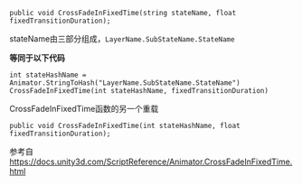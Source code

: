 ```
public void CrossFadeInFixedTime(string stateName, float fixedTransitionDuration);
```
stateName由三部分组成，`LayerName.SubStateName.StateName`

**等同于以下代码**

```
int stateHashName = Animator.StringToHash("LayerName.SubStateName.StateName")
CrossFadeInFixedTime(int stateHashName, fixedTransitionDuration)
```

CrossFadeInFixedTime函数的另一个重载
```
public void CrossFadeInFixedTime(int stateHashName, float fixedTransitionDuration);
```

参考自 https://docs.unity3d.com/ScriptReference/Animator.CrossFadeInFixedTime.html





